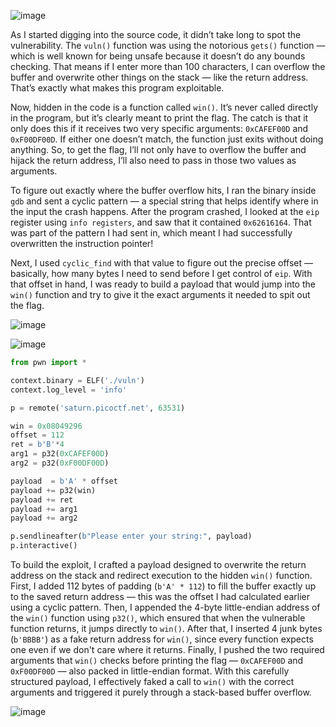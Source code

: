 ![image](https://github.com/user-attachments/assets/d5d54f44-8111-44d9-9cd8-8d26577f9c14)

As I started digging into the source code, it didn’t take long to spot the vulnerability. The `vuln()` function was using the notorious `gets()` function — which is well known for being unsafe because it doesn’t do any bounds checking. That means if I enter more than 100 characters, I can overflow the buffer and overwrite other things on the stack — like the return address. That’s exactly what makes this program exploitable.

Now, hidden in the code is a function called `win()`. It’s never called directly in the program, but it’s clearly meant to print the flag. The catch is that it only does this if it receives two very specific arguments: `0xCAFEF00D` and `0xF00DF00D`. If either one doesn’t match, the function just exits without doing anything. So, to get the flag, I’ll not only have to overflow the buffer and hijack the return address, I’ll also need to pass in those two values as arguments.

To figure out exactly where the buffer overflow hits, I ran the binary inside `gdb` and sent a cyclic pattern — a special string that helps identify where in the input the crash happens. After the program crashed, I looked at the `eip` register using `info registers`, and saw that it contained `0x62616164`. That was part of the pattern I had sent in, which meant I had successfully overwritten the instruction pointer!

Next, I used `cyclic_find` with that value to figure out the precise offset — basically, how many bytes I need to send before I get control of `eip`. With that offset in hand, I was ready to build a payload that would jump into the `win()` function and try to give it the exact arguments it needed to spit out the flag.


![image](https://github.com/user-attachments/assets/538c2148-9cf8-4253-8f15-5bc7b4c9d136)



![image](https://github.com/user-attachments/assets/fee1331f-e14d-4b15-a9bc-a1e85a18335f)
```python
from pwn import *

context.binary = ELF('./vuln')
context.log_level = 'info'

p = remote('saturn.picoctf.net', 63531)

win = 0x08049296
offset = 112
ret = b'B'*4
arg1 = p32(0xCAFEF00D)
arg2 = p32(0xF00DF00D)

payload  = b'A' * offset
payload += p32(win)
payload += ret
payload += arg1
payload += arg2

p.sendlineafter(b"Please enter your string:", payload)
p.interactive()
```
To build the exploit, I crafted a payload designed to overwrite the return address on the stack and redirect execution to the hidden `win()` function. First, I added 112 bytes of padding (`b'A' * 112`) to fill the buffer exactly up to the saved return address — this was the offset I had calculated earlier using a cyclic pattern. Then, I appended the 4-byte little-endian address of the `win()` function using `p32()`, which ensured that when the vulnerable function returns, it jumps directly to `win()`. After that, I inserted 4 junk bytes (`b'BBBB'`) as a fake return address for `win()`, since every function expects one even if we don't care where it returns. Finally, I pushed the two required arguments that `win()` checks before printing the flag — `0xCAFEF00D` and `0xF00DF00D` — also packed in little-endian format. With this carefully structured payload, I effectively faked a call to `win()` with the correct arguments and triggered it purely through a stack-based buffer overflow.

![image](https://github.com/user-attachments/assets/5b6784f2-a140-40a9-bb7b-409b39a0afc6)
